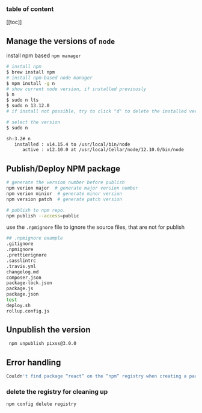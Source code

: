 <div align="center">
  <span class="iconify" data-icon="fa-brands:node" data-inline="false" width="100"></span>
</div>

<h3>table of content</h3>

[[toc]]

## Manage the versions of `node`
install npm based `npm manager`

```bash
# install npm
$ brew install npm
# install npm-based node manager
$ npm install -g n
# show current node version, if installed previously
$ n
$ sudo n lts
$ sudo n 13.12.0
# if install not possible, try to click "d" to delete the installed version, then install the new one

# select the version
$ sudo n

sh-3.2# n
   installed : v14.15.4 to /usr/local/bin/node
      active : v12.10.0 at /usr/local/Cellar/node/12.10.0/bin/node
```

## Publish/Deploy NPM package
```bash
# generate the version number before publish
npm verion major  # generate major version number
npm verion minior  # generate minor version
npm version patch  # generate patch version

# publish to npm repo.
npm publish --access=public
```
use the `.npmignore` file to ignore the source files, that are not for publish
```bash
## .npmignore example
.gitignore
.npmignore
.prettierignore
.sasslintrc
.travis.yml
changelog.md
composer.json
package-lock.json
package.js
package.json
test
deploy.sh
rollup.config.js
```

## Unpublish the version
```bash
 npm unpublish pixss@3.0.0 
```

## Error handling
```bash
Couldn't find package “react” on the “npm” registry when creating a package

```
### delete the registry for cleaning up
```bash
npm config delete registry 
```



